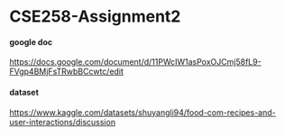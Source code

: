 # CSE258-Assignment2

#### google doc   
https://docs.google.com/document/d/11PWcIW1asPoxOJCmj58fL9-FVgp4BMjFsTRwbBCcwtc/edit

#### dataset    
https://www.kaggle.com/datasets/shuyangli94/food-com-recipes-and-user-interactions/discussion


